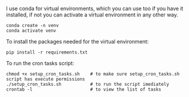 I use conda for virtual environments, which you can use too if you have it installed, if not you can activate a virtual environment in any other way.

    conda create -n venv
    conda activate venv

To install the packages needed for the virtual environment: 

    pip install -r requirements.txt

To run the cron tasks script: 

    chmod +x setup_cron_tasks.sh    # to make sure setup_cron_tasks.sh script has execute permissions
    ./setup_cron_tasks.sh           # to run the script imediately
    crontab -l                      # to view the list of tasks